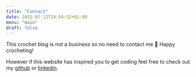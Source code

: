 ```yaml
---
title: "Contact"
date: 2022-07-12T14:54:52+01:00
menu: "main"
draft: false
---
```


This crochet blog is not a business so no need to contact me 🙂 Happy crocheting!

However if this website has inspired you to get coding feel free to check out my [github](https://github.com/UAliyyah) or [linkedin](https://www.linkedin.com/in/aliyyah-uddin/).